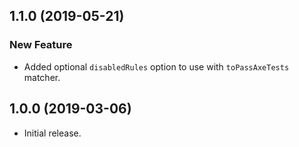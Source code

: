 ## 1.1.0 (2019-05-21)

### New Feature

- Added optional `disabledRules` option to use with `toPassAxeTests` matcher.

## 1.0.0 (2019-03-06)

- Initial release.
